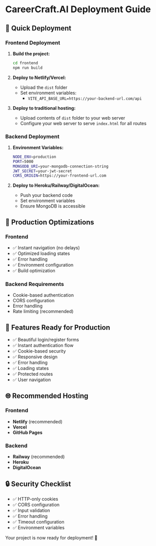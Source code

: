 # CareerCraft.AI Deployment Guide

## 🚀 Quick Deployment

### Frontend Deployment

1. **Build the project:**
   ```bash
   cd frontend
   npm run build
   ```

2. **Deploy to Netlify/Vercel:**
   - Upload the `dist` folder
   - Set environment variables:
     - `VITE_API_BASE_URL=https://your-backend-url.com/api`

3. **Deploy to traditional hosting:**
   - Upload contents of `dist` folder to your web server
   - Configure your web server to serve `index.html` for all routes

### Backend Deployment

1. **Environment Variables:**
   ```bash
   NODE_ENV=production
   PORT=5000
   MONGODB_URI=your-mongodb-connection-string
   JWT_SECRET=your-jwt-secret
   CORS_ORIGIN=https://your-frontend-url.com
   ```

2. **Deploy to Heroku/Railway/DigitalOcean:**
   - Push your backend code
   - Set environment variables
   - Ensure MongoDB is accessible

## 🔧 Production Optimizations

### Frontend
- ✅ Instant navigation (no delays)
- ✅ Optimized loading states
- ✅ Error handling
- ✅ Environment configuration
- ✅ Build optimization

### Backend Requirements
- Cookie-based authentication
- CORS configuration
- Error handling
- Rate limiting (recommended)

## 📱 Features Ready for Production

- ✅ Beautiful login/register forms
- ✅ Instant authentication flow
- ✅ Cookie-based security
- ✅ Responsive design
- ✅ Error handling
- ✅ Loading states
- ✅ Protected routes
- ✅ User navigation

## 🌐 Recommended Hosting

### Frontend
- **Netlify** (recommended)
- **Vercel**
- **GitHub Pages**

### Backend
- **Railway** (recommended)
- **Heroku**
- **DigitalOcean**

## 🔒 Security Checklist

- ✅ HTTP-only cookies
- ✅ CORS configuration
- ✅ Input validation
- ✅ Error handling
- ✅ Timeout configuration
- ✅ Environment variables

Your project is now ready for deployment! 🎉
